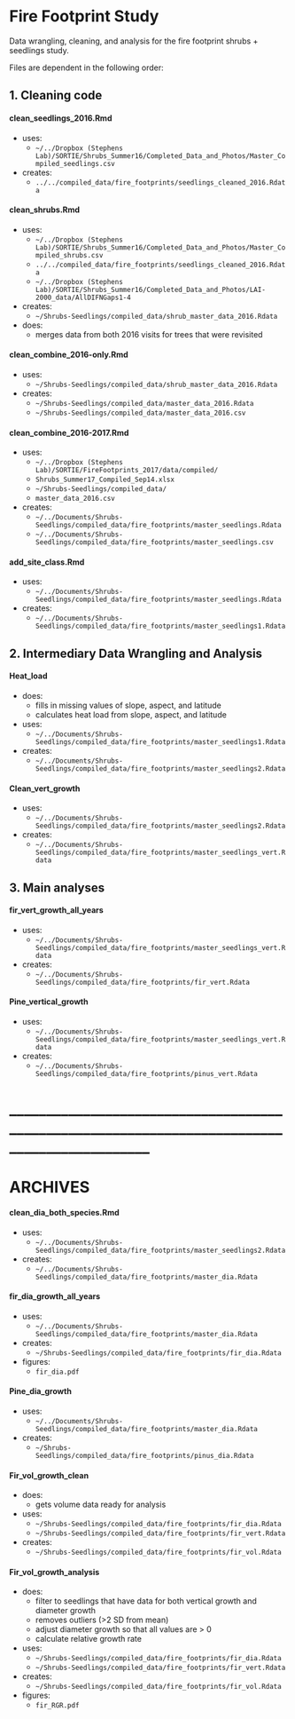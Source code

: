 # Fire Footprint Study

Data wrangling, cleaning, and analysis for the fire footprint shrubs + seedlings study.

Files are dependent in the following order:

## 1.  Cleaning code

#### **clean_seedlings_2016.Rmd**
* uses:
    * `~/../Dropbox (Stephens Lab)/SORTIE/Shrubs_Summer16/Completed_Data_and_Photos/Master_Compiled_seedlings.csv`
* creates:
    * `../../compiled_data/fire_footprints/seedlings_cleaned_2016.Rdata`

#### **clean_shrubs.Rmd**
* uses:
    * `~/../Dropbox (Stephens Lab)/SORTIE/Shrubs_Summer16/Completed_Data_and_Photos/Master_Compiled_shrubs.csv`
    * `../../compiled_data/fire_footprints/seedlings_cleaned_2016.Rdata`
    * `~/../Dropbox (Stephens Lab)/SORTIE/Shrubs_Summer16/Completed_Data_and_Photos/LAI-2000_data/AllDIFNGaps1-4`
* creates:
    * `~/Shrubs-Seedlings/compiled_data/shrub_master_data_2016.Rdata`
* does:
    * merges data from both 2016 visits for trees that were revisited

#### **clean_combine_2016-only.Rmd**
* uses:
    * `~/Shrubs-Seedlings/compiled_data/shrub_master_data_2016.Rdata`
* creates:
    * `~/Shrubs-Seedlings/compiled_data/master_data_2016.Rdata`
    * `~/Shrubs-Seedlings/compiled_data/master_data_2016.csv`

#### **clean_combine_2016-2017.Rmd**
* uses:
    * `~/../Dropbox (Stephens Lab)/SORTIE/FireFootprints_2017/data/compiled/`
    * `Shrubs_Summer17_Compiled_Sep14.xlsx`
    * `~/Shrubs-Seedlings/compiled_data/`
    * `master_data_2016.csv`
* creates:
    * `~/../Documents/Shrubs-Seedlings/compiled_data/fire_footprints/master_seedlings.Rdata`
    * `~/../Documents/Shrubs-Seedlings/compiled_data/fire_footprints/master_seedlings.csv`

#### **add_site_class.Rmd**
* uses:
    * `~/../Documents/Shrubs-Seedlings/compiled_data/fire_footprints/master_seedlings.Rdata`
* creates: 
    * `~/../Documents/Shrubs-Seedlings/compiled_data/fire_footprints/master_seedlings1.Rdata`

## 2. Intermediary Data Wrangling and Analysis

#### **Heat_load**
* does:
    * fills in missing values of slope, aspect, and latitude
    * calculates heat load from slope, aspect, and latitude
* uses:
    * `~/../Documents/Shrubs-Seedlings/compiled_data/fire_footprints/master_seedlings1.Rdata`
* creates:
    *  `~/../Documents/Shrubs-Seedlings/compiled_data/fire_footprints/master_seedlings2.Rdata`
    
#### **Clean_vert_growth**
* uses:
    * `~/../Documents/Shrubs-Seedlings/compiled_data/fire_footprints/master_seedlings2.Rdata`
* creates:
    * `~/../Documents/Shrubs-Seedlings/compiled_data/fire_footprints/master_seedlings_vert.Rdata`

## 3. Main analyses

#### **fir_vert_growth_all_years**
* uses: 
    * `~/../Documents/Shrubs-Seedlings/compiled_data/fire_footprints/master_seedlings_vert.Rdata`
* creates: 
    * `~/../Documents/Shrubs-Seedlings/compiled_data/fire_footprints/fir_vert.Rdata`
    
#### **Pine_vertical_growth**
* uses:
    * `~/../Documents/Shrubs-Seedlings/compiled_data/fire_footprints/master_seedlings_vert.Rdata`
* creates:
    * `~/../Documents/Shrubs-Seedlings/compiled_data/fire_footprints/pinus_vert.Rdata`

#   _____________________________________________________________________________________________



# ARCHIVES

    
#### **clean_dia_both_species.Rmd**
* uses:
    * `~/../Documents/Shrubs-Seedlings/compiled_data/fire_footprints/master_seedlings2.Rdata`
* creates:
    * `~/../Documents/Shrubs-Seedlings/compiled_data/fire_footprints/master_dia.Rdata`

#### **fir_dia_growth_all_years**
* uses: 
    * `~/../Documents/Shrubs-Seedlings/compiled_data/fire_footprints/master_dia.Rdata`
* creates: 
    * `~/Shrubs-Seedlings/compiled_data/fire_footprints/fir_dia.Rdata`
* figures:
    * `fir_dia.pdf`

#### **Pine_dia_growth**
* uses:
    * `~/../Documents/Shrubs-Seedlings/compiled_data/fire_footprints/master_dia.Rdata`
* creates:
    * `~/Shrubs-Seedlings/compiled_data/fire_footprints/pinus_dia.Rdata`

#### **Fir_vol_growth_clean**
* does: 
    * gets volume data ready for analysis
* uses: 
    * `~/Shrubs-Seedlings/compiled_data/fire_footprints/fir_dia.Rdata`
    * `~/Shrubs-Seedlings/compiled_data/fire_footprints/fir_vert.Rdata`
* creates:
    * `~/Shrubs-Seedlings/compiled_data/fire_footprints/fir_vol.Rdata`

#### **Fir_vol_growth_analysis**
* does:
    * filter to seedlings that have data for both vertical growth and diameter growth
    * removes outliers (>2 SD from mean)
    * adjust diameter growth so that all values are > 0 
    * calculate relative growth rate
* uses: 
    * `~/Shrubs-Seedlings/compiled_data/fire_footprints/fir_dia.Rdata`
    * `~/Shrubs-Seedlings/compiled_data/fire_footprints/fir_vert.Rdata`
* creates:
    * `~/Shrubs-Seedlings/compiled_data/fire_footprints/fir_vol.Rdata`
* figures:
    * `fir_RGR.pdf`


        
